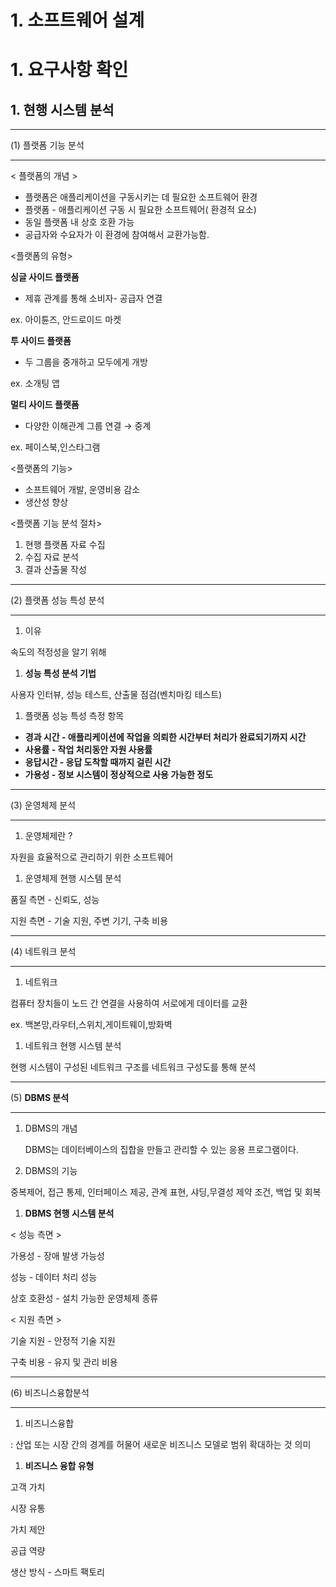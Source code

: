 # 1. 소프트웨어 설계

# 1. 요구사항 확인

## 1. 현행 시스템 분석

---

 (1) 플랫폼 기능 분석

---

< 플랫폼의 개념 >

- 플랫폼은 애플리케이션을 구동시키는 데 필요한 소프트웨어 환경
- 플랫폼 - 애플리케이션 구동 시 필요한 소프트웨어( 환경적 요소)
- 동일 플랫폼 내 상호 호환 가능
- 공급자와 수요자가 이 환경에 참여해서 교환가능함.

<플랫폼의 유형>

**싱글 사이드 플랫폼**

- 제휴 관계를 통해 소비자- 공급자 연결

ex. 아이튠즈, 안드로이드 마켓

**투 사이드 플랫폼**

- 두 그룹을 중개하고 모두에게 개방

ex. 소개팅 앱

**멀티 사이드 플랫폼** 

- 다양한 이해관계 그룹 연결 → 중계

ex. 페이스북,인스타그램 

<플랫폼의 기능>

- 소프트웨어 개발, 운영비용 감소
- 생산성 향상

<플랫폼 기능 분석 절차>

1. 현행 플랫폼 자료 수집
2. 수집 자료 분석
3. 결과 산출물 작성

---

(2) 플랫폼 성능 특성 분석

---

1. 이유 

  속도의 적정성을 알기 위해

1. **성능 특성 분석 기법**

  사용자 인터뷰, 성능 테스트, 산출물 점검(벤치마킹 테스트)

1. 플랫폼 성능 특성 측정 항목
- **경과 시간 - 애플리케이션에 작업을 의뢰한 시간부터 처리가 완료되기까지 시간**
- **사용률 - 작업 처리동안 자원 사용률**
- **응답시간 - 응답 도착할 때까지 걸린 시간**
- **가용성 - 정보 시스템이 정상적으로 사용 가능한 정도**

---

(3) 운영체제 분석

---

1. 운영체제란 ?

  자원을 효율적으로 관리하기 위한 소프트웨어

1. 운영체제 현행 시스템 분석

  품질 측면 - 신뢰도, 성능 

  지원 측면 - 기술 지원, 주변 기기, 구축 비용

---

(4) 네트워크 분석

---

1. 네트워크 

 컴퓨터 장치들이 노드 간 연결을 사용하여 서로에게 데이터를 교환

ex. 백본망,라우터,스위치,게이트웨이,방화벽

1. 네트워크 현행 시스템 분석

 현행 시스템이 구성된 네트워크 구조를 네트워크 구성도를 통해 분석

---

(5) **DBMS 분석**

---

1. DBMS의 개념

   DBMS는 데이터베이스의 집합을 만들고 관리할 수 있는 응용 프로그램이다.

 2. DBMS의 기능

  중복제어, 접근 통제, 인터페이스 제공, 관계 표현, 샤딩,무결성 제약 조건, 백업 및 회복

1. **DBMS 현행 시스템 분석**

< 성능 측면 > 

가용성 - 장애 발생 가능성

성능 - 데이터 처리 성능

상호 호환성 - 설치 가능한 운영체제 종류

< 지원 측면 >

기술 지원 - 안정적 기술 지원

구축 비용 - 유지 및 관리 비용

---

(6) 비즈니스융합분석

---

1. 비즈니스융합

: 산업 또는 시장 간의 경계를 허물어 새로운 비즈니스 모델로 범위 확대하는 것 의미

1. **비즈니스 융합 유형**

고객 가치

시장 유통

가치 제안

공급 역량

생산 방식 - 스마트 팩토리
